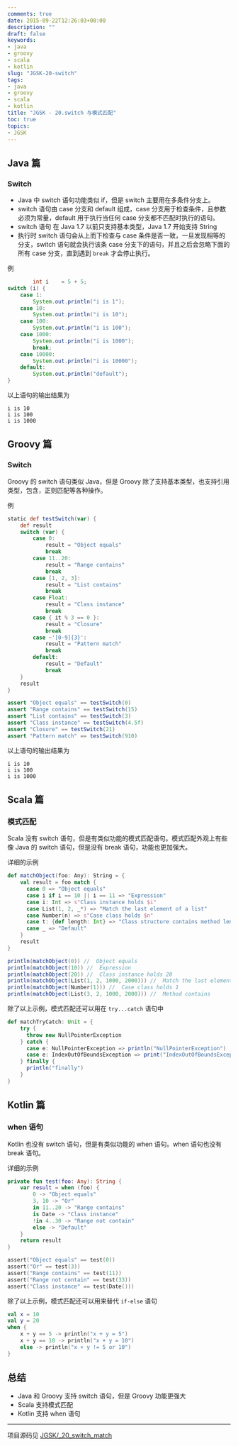 ```yaml
---
comments: true
date: 2015-09-22T12:26:03+08:00
description: ""
draft: false
keywords:
- java
- groovy
- scala
- kotlin
slug: "JGSK-20-switch"
tags:
- java
- groovy
- scala
- kotlin
title: "JGSK - 20.switch 与模式匹配"
toc: true
topics:
- JGSK
---
```



## Java 篇

### Switch

- Java 中 switch 语句功能类似 if，但是 switch 主要用在多条件分支上。 
- switch 语句由 case 分支和 default 组成，case 分支用于检查条件，且参数必须为常量，default 用于执行当任何 case 分支都不匹配时执行的语句。
- switch 语句 在 Java 1.7 以前只支持基本类型，Java 1.7 开始支持 String
- 执行时 switch 语句会从上而下检查与 case 条件是否一致，一旦发现相等的分支，switch 语句就会执行该条 case 分支下的语句，并且之后会忽略下面的所有 case 分支，直到遇到 `break` 才会停止执行。

<!--more-->

例

```java
        int i    = 5 + 5;
switch (i) {
    case 1:
        System.out.println("i is 1");
    case 10:
        System.out.println("i is 10");
    case 100:
        System.out.println("i is 100");
    case 1000:
        System.out.println("i is 1000");
        break;
    case 10000:
        System.out.println("i is 10000");
    default:
        System.out.println("default");
}
```

以上语句的输出结果为

```
i is 10
i is 100
i is 1000
```

## Groovy 篇

### Switch

Groovy 的 switch 语句类似 Java，但是 Groovy 除了支持基本类型，也支持引用类型，包含，正则匹配等各种操作。

例

```groovy
static def testSwitch(var) {
    def result
    switch (var) {
        case 0:
            result = "Object equals"
            break
        case 11..20:
            result = "Range contains"
            break
        case [1, 2, 3]:
            result = "List contains"
            break
        case Float:
            result = "Class instance"
            break
        case { it % 3 == 0 }:
            result = "Closure"
            break
        case ~'[0-9]{3}':
            result = "Pattern match"
            break
        default:
            result = "Default"
            break
    }
    result
}

assert "Object equals" == testSwitch(0)
assert "Range contains" == testSwitch(15)
assert "List contains" == testSwitch(3)
assert "Class instance" == testSwitch(4.5f)
assert "Closure" == testSwitch(21)
assert "Pattern match" == testSwitch(910)
```

以上语句的输出结果为

```
i is 10
i is 100
i is 1000
```


## Scala 篇

### 模式匹配

Scala 没有 switch 语句，但是有类似功能的模式匹配语句。模式匹配外观上有些像 Java 的 switch 语句，但是没有 break 语句，功能也更加强大。

详细的示例

```scala
def matchObject(foo: Any): String = {
    val result = foo match {
      case 0 => "Object equals"
      case i if i == 10 || i == 11 => "Expression"
      case i: Int => s"Class instance holds $i"
      case List(1, 2, _*) => "Match the last element of a list"
      case Number(n) => s"Case class holds $n"
      case t: {def length: Int} => "Class structure contains method length"
      case _ => "Default"
    }
    result
}

println(matchObject(0)) //  Object equals
println(matchObject(10)) //  Expression
println(matchObject(20)) //  Class instance holds 20
println(matchObject(List(1, 2, 1000, 2000))) //  Match the last element of a list
println(matchObject(Number(1))) //  Case class holds 1
println(matchObject(List(3, 2, 1000, 2000))) //  Method contains
```

除了以上示例，模式匹配还可以用在 `try...catch` 语句中

```scala
def matchTryCatch: Unit = {
    try {
      throw new NullPointerException
    } catch {
      case e: NullPointerException => println("NullPointerException")
      case e: IndexOutOfBoundsException => print("IndexOutOfBoundsException")
    } finally {
      println("finally")
    }
}
```


## Kotlin 篇

### when 语句

Kotlin 也没有 switch 语句，但是有类似功能的 when 语句。when 语句也没有 break 语句。

详细的示例

```kotlin
private fun test(foo: Any): String {
    var result = when (foo) {
        0 -> "Object equals"
        3, 10 -> "Or"
        in 11..20 -> "Range contains"
        is Date -> "Class instance"
        !in 4..30 -> "Range not contain"
        else -> "Default"
    }
    return result
}

assert("Object equals" == test(0))
assert("Or" == test(3))
assert("Range contains" == test(11))
assert("Range not contain" == test(33))
assert("Class instance" == test(Date()))
```

除了以上示例，模式匹配还可以用来替代 `if-else` 语句

```kotlin
val x = 10
val y = 20
when {
    x + y == 5 -> println("x + y = 5")
    x + y == 10 -> println("x + y = 10")
    else -> println("x + y != 5 or 10")
}
```

## 总结

- Java 和 Groovy 支持 switch 语句，但是 Groovy 功能更强大
- Scala 支持模式匹配
- Kotlin 支持 when 语句


---

项目源码见 [JGSK/_20_switch_match](https://github.com/SidneyXu/JGSK)

